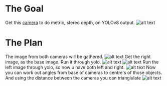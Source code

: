 # The Goal
Get this [camera](https://www.amazon.com/gp/product/B07R8LQKV4/ref=ppx_od_dt_b_asin_title_s00?ie=UTF8&psc=1) to do metric, stereo depth, on YOLOv8 output.
![alt text](https://github.com/JoshuaChick/Yolov8StereoDepth/blob/main/ReadMeImages/stereocam.jpg?raw=true)

# The Plan
The image from both cameras will be gathered.
![alt text](https://github.com/JoshuaChick/Yolov8StereoDepth/blob/main/ReadMeImages/camerasDiagram.png?raw=true)
Get the right image, as the base image. Run it through yolo.
![alt text](https://github.com/JoshuaChick/Yolov8StereoDepth/blob/main/ReadMeImages/rightCameraTakingPictureDiagram.png?raw=true)
![alt text](https://github.com/JoshuaChick/Yolov8StereoDepth/blob/main/ReadMeImages/objectInRightCamera.png?raw=true)
Run the left image through yolo, so now u have both left and right. 
![alt text](https://github.com/JoshuaChick/Yolov8StereoDepth/blob/main/ReadMeImages/objectInLeftAndRightCamera.png?raw=true)
Now you can work out angles from base of cameras to centre's of those objects. And using the distance between the cameras you can trianglulate
![alt text](https://github.com/JoshuaChick/Yolov8StereoDepth/blob/main/ReadMeImages/stereoDepthMaths.png?raw=true)

